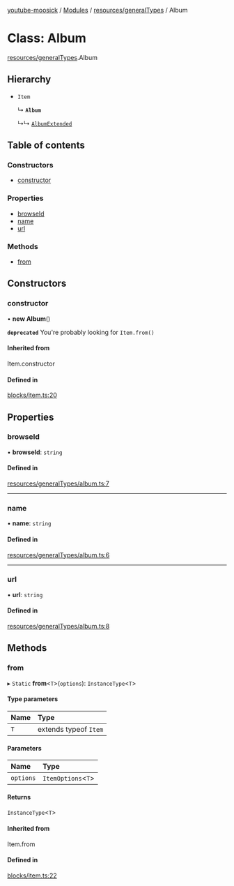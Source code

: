 [youtube-moosick](../README.md) / [Modules](../modules.md) / [resources/generalTypes](../modules/resources_generalTypes.md) / Album

# Class: Album

[resources/generalTypes](../modules/resources_generalTypes.md).Album

## Hierarchy

- `Item`

  ↳ **`Album`**

  ↳↳ [`AlbumExtended`](resources_generalTypes.AlbumExtended.md)

## Table of contents

### Constructors

- [constructor](resources_generalTypes.Album.md#constructor)

### Properties

- [browseId](resources_generalTypes.Album.md#browseid)
- [name](resources_generalTypes.Album.md#name)
- [url](resources_generalTypes.Album.md#url)

### Methods

- [from](resources_generalTypes.Album.md#from)

## Constructors

### constructor

• **new Album**()

**`deprecated`** You're probably looking for `Item.from()`

#### Inherited from

Item.constructor

#### Defined in

[blocks/item.ts:20](https://github.com/EvasiveXkiller/youtube-moosick/blob/7f55a5e/src/blocks/item.ts#L20)

## Properties

### browseId

• **browseId**: `string`

#### Defined in

[resources/generalTypes/album.ts:7](https://github.com/EvasiveXkiller/youtube-moosick/blob/7f55a5e/src/resources/generalTypes/album.ts#L7)

___

### name

• **name**: `string`

#### Defined in

[resources/generalTypes/album.ts:6](https://github.com/EvasiveXkiller/youtube-moosick/blob/7f55a5e/src/resources/generalTypes/album.ts#L6)

___

### url

• **url**: `string`

#### Defined in

[resources/generalTypes/album.ts:8](https://github.com/EvasiveXkiller/youtube-moosick/blob/7f55a5e/src/resources/generalTypes/album.ts#L8)

## Methods

### from

▸ `Static` **from**<`T`\>(`options`): `InstanceType`<`T`\>

#### Type parameters

| Name | Type |
| :------ | :------ |
| `T` | extends typeof `Item` |

#### Parameters

| Name | Type |
| :------ | :------ |
| `options` | `ItemOptions`<`T`\> |

#### Returns

`InstanceType`<`T`\>

#### Inherited from

Item.from

#### Defined in

[blocks/item.ts:22](https://github.com/EvasiveXkiller/youtube-moosick/blob/7f55a5e/src/blocks/item.ts#L22)
